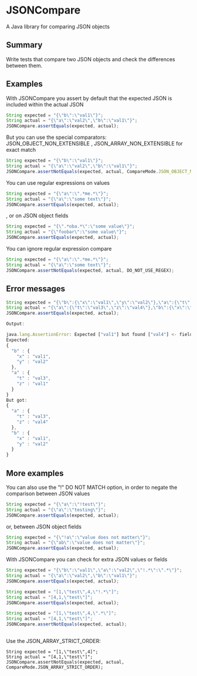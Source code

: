 # JSONCompare

A Java library for comparing JSON objects

## Summary
Write tests that compare two JSON objects and check the differences between them.

## Examples

With JSONCompare you assert by default that the expected JSON is included within the actual JSON

```javascript
String expected = "{\"b\":\"val1\"}";
String actual = "{\"a\":\"val2\",\"b\":\"val1\"}";
JSONCompare.assertEquals(expected, actual);
```

But you can use the special comparators: JSON_OBJECT_NON_EXTENSIBLE , JSON_ARRAY_NON_EXTENSIBLE for exact match

```javascript
String expected = "{\"b\":\"val1\"}";
String actual = "{\"a\":\"val2\",\"b\":\"val1\"}";
JSONCompare.assertNotEquals(expected, actual, CompareMode.JSON_OBJECT_NON_EXTENSIBLE);
```

You can use regular expressions on values
```javascript
String expected = "{\"a\":\".*me.*\"}";
String actual = "{\"a\":\"some text\"}";
JSONCompare.assertEquals(expected, actual);
```
, or on JSON object fields

```javascript
String expected = "{\".*oba.*\":\"some value\"}";
String actual = "{\"foobar\":\"some value\"}";
JSONCompare.assertEquals(expected, actual);
```

You can ignore regular expression compare
```javascript
String expected = "{\"a\":\".*me.*\"}";
String actual = "{\"a\":\"some text\"}";
JSONCompare.assertNotEquals(expected, actual, DO_NOT_USE_REGEX);
```

## Error messages
```javascript
String expected = "{\"b\":{\"x\":\"val1\",\"y\":\"val2\"},\"a\":{\"t\":\"val3\",\"z\":\"val1\"}}";
String actual = "{\"a\":{\"t\":\"val3\",\"z\":\"val4\"},\"b\":{\"x\":\"val1\",\"y\":\"val2\"}}";
JSONCompare.assertEquals(expected, actual);

Output:

java.lang.AssertionError: Expected ["val1"] but found ["val4"] <- field "z" <- field "a"
Expected:
{
  "b" : {
    "x" : "val1",
    "y" : "val2"
  },
  "a" : {
    "t" : "val3",
    "z" : "val1"
  }
}
But got:
{
  "a" : {
    "t" : "val3",
    "z" : "val4"
  },
  "b" : {
    "x" : "val1",
    "y" : "val2"
  }
}
```

## More examples
You can also use the "!" DO NOT MATCH option, in order to negate the comparison between JSON values

```javascript
String expected = "{\"a\":\"!test\"}";
String actual = "{\"a\":\"testing\"}";
JSONCompare.assertEquals(expected, actual);
```
or, between JSON object fields
```javascript
String expected = "{\"!a\":\"value does not matter\"}";
String actual = "{\"ab\":\"value does not matter\"}";
JSONCompare.assertEquals(expected, actual);
```

With JSONCompare you can check for extra JSON values or fields
```javascript
String expected = "{\"b\":\"val1\",\"a\":\"val2\",\"!.*\":\".*\"}";
String actual = "{\"a\":\"val2\",\"b\":\"val1\"}";
JSONCompare.assertEquals(expected, actual);

String expected = "[1,\"test\",4,\"!.*\"]";
String actual = "[4,1,\"test\"]";
JSONCompare.assertEquals(expected, actual);

String expected = "[1,\"test\",4,\".*\"]";
String actual = "[4,1,\"test\"]";
JSONCompare.assertNotEquals(expected, actual);    
        
```

Use the JSON_ARRAY_STRICT_ORDER:
```
String expected = "[1,\"test\",4]";
String actual = "[4,1,\"test\"]";
JSONCompare.assertNotEquals(expected, actual, CompareMode.JSON_ARRAY_STRICT_ORDER);    
        
```

      